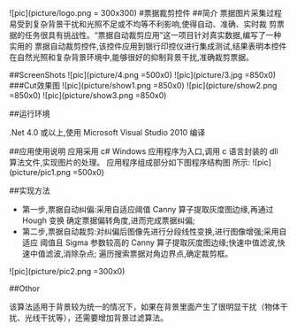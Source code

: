 ![pic](picture/logo.png = 300x300)
#票据裁剪控件
##简介
票据图片采集过程易受到复杂背景干扰和光照不足或不均等不利影响,使得自动、准确、实时裁剪票据的任务很具有挑战性。“票据自动裁剪应用”这一项目针对真实数据,编写了一种实用的票据自动裁剪控件,该控件应用到银行印控仪进行集成测试,结果表明本控件在自然光照和复杂背景环境中,能够很好的抑制背景干扰,准确裁剪票据。
##ScreenShots
![pic](picture/4.png =500x0)
![pic](picture/3.jpg =850x0)
###Cut效果图
![pic](picture/show1.png =850x0)
![pic](picture/show2.png =850x0)
![pic](picture/show3.png =850x0)
##运行环境
.Net 4.0 或以上,使用 Microsoft Visual Studio 2010 编译
##应用使用说明应用采用 c# Windows 应用程序为入口,调用 c 语言封装的 dll 算法文件,实现图片的处理。 应用程序组成部分如下图程序结构图 所示:
![pic](picture/pic1.png =500x0)

##实现方法
* 第一步,票据自动纠偏:采用自适应阈值 Canny 算子提取灰度图边缘,再通过 Hough 变换 确定票据偏转角度,进而完成票据纠偏;* 第二步,票据自动裁剪:对纠偏后图像先进行分段线性变换,进行图像增强;采用自适应 阈值且 Sigma 参数较高的 Canny 算子提取灰度图边缘;快速中值滤波,快速中值滤波,消除杂点; 遍历搜索票据对角边界点,确定裁剪框。
![pic](picture/pic2.png =300x0)
##Othor
该算法适用于背景较为统一的情况下，如果在背景里面产生了很明显干扰（物体干扰、光线干扰等），还需要增加背景过滤算法。